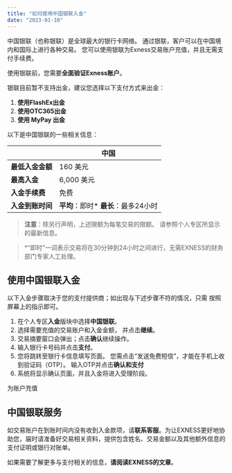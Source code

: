 ```yaml
---
title: "如何使用中国银联入金"
date: "2023-01-10"
---
```


中国银联（也称银联）是全球最大的银行卡网络。 通过银联，客户可以在中国境内和国际上进行各种交易。 您可以使用银联为Exness交易账户充值，并且无需支付手续费。

使用银联前，您需要**全面验证Exness账户**。

银联目前暂不支持出金，建议您选择以下支付方式来出金：

1. **使用FlashEx出金**
2. **使用OTC365出金**
3. **使用 MyPay 出金**

以下是中国银联的一些相关信息：

|   | **中国**  |
| --- | --- |
| **最低入金金额** | 160 美元 |
| **最高入金** | 6,000 美元 |
| **入金手续费** | 免费 |
| **入金到账时间** | **平均**：即时* **最长**：最多24小时|

> **注意**：除另行声明，上述限额为每笔交易的限额。 请参照个人专区所显示的最新信息。

> *“即时”一词表示交易将在30分钟到24小时之间进行，无需EXNESS的财务部门专家人工处理。

## 使用中国银联入金

以下入金步骤取决于您的支付提供商；如出现与下述步骤不符的情况，只需 按照屏幕上的指示即可。

1. 在个人专区**入金**版块中选择**中国银联**。
2. 选择需要充值的交易账户和入金金额， 并点击**继续**。
3. 交易摘要窗口会弹出；点击**确认**继续操作。
4. 输入银行卡号码并点击**支付**。
5. 您将跳转至银行卡信息填写页面。 您需点击“发送免费短信”，才能在手机上收到验证码（OTP）。 输入OTP并点击**确认和支付**
6. 系统将显示确认页面，并且入金将进入受理阶段。

为账户充值

## 中国银联服务

如交易账户在到账时间内没有收到入金款项，请**联系客服**。为让EXNESS更好地协助您，届时请准备好交易相关资料，提供包含姓名、交易金额以及其他额外信息的支付证明或银行对账单。

如果需要了解更多与支付相关的信息，**请阅读EXNESS的文章**。
